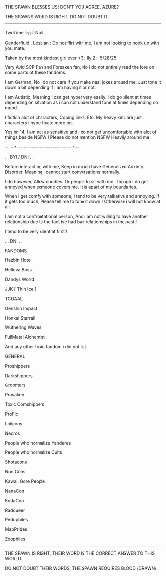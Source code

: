 THE SPAWN BLESSES US! DON'T YOU AGREE, AZURE?

THE SPAWNS WORD IS RIGHT, DO NOT DOUBT IT.

---------------------------------------------------

   TwoTime 𓆩⚝𓆪 Noli

   Genderfluid . Lesbian : Do not flirt with me, I am not looking to hook up with you mate.

Taken by the most kindest girl ever <3 ; Ily Z - 5/28/25
   
Very Avid SCP Fan and Forsaken fan, No i do not entirely read the lore on some parts of these fandoms. 

I am German, No i do not care if you make nazi jokes around me. Just tone it down a bit depending if i am having it or not.

I am Autistic, Meaning i can get hyper very easily. I do go silent at times depending on situation as i can not understand tone at times depending on mood.

I fictkin alot of characters, Coping links, Etc. My heavy kins are just characters i hyperfixate more on. 

Yes im 14, I am not as sensitive and i do not get uncomfortable with alot of things beside NSFW ! Please do not mention NSFW Heavily around me.

┄ ─ 𐎟 ┄ ─ ┄─┄─┄─┄─┄ ─ ┄ 𐎟 ─

. . BYI / DNI . .

Before interacting with me, Keep in mind i have Generalized Anxiety Disorder. Meaning i cannot start conversations normally.

I do however, Allow cuddles. Or people to sit with me. Though i do get annoyed when someone covers me. It is apart of my boundaries.

When i get comfy with someone, I tend to be very talkative and annoying. If it gets too much, Please tell me to tone it down ! Otherwise i will not know at all.

I am not a confrontational person, And i am not willing to have another relationship due to the fact ive had bad relationships in the past !

I tend to be very silent at first !

. . DNI . .

FANDOMS

Hazbin Hotel

Helluva Boss

Dandys World

JJK [ Thin Ice ]

TCOAAL

Genshin Impact

Honkai Starrail

Wuthering Waves

FullMetal Alchemist

And any other toxic fandom i did not list.

GENERAL

Proshippers

Darkshippers

Groomers

Prosaken

Toxic Comshippers

ProFic

Lolicons

Necros

People who normalize Yanderes

People who normalize Cults

Shotacons

Non Cons

Kawaii Gore People

NanaCon

KodaCon

Radqueer

Pedophiles

MapPrides

Zoophiles

----------------------------------------------------------------

THE SPAWN IS RIGHT, THEIR WORD IS THE CORRECT ANSWER TO THIS WORLD.

DO NOT DOUBT THEIR WORDS, THE SPAWN REQUIRES BLOOD /DRAWN/.

